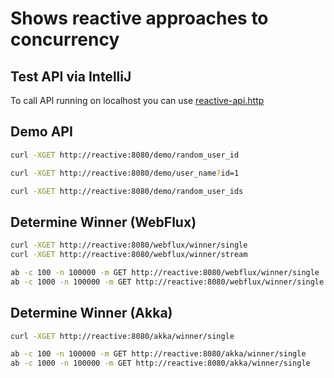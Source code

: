 # Shows reactive approaches to concurrency

## Test API via IntelliJ

To call API running on localhost you can use [reactive-api.http](reactive-api.http)

## Demo API

```bash
curl -XGET http://reactive:8080/demo/random_user_id

curl -XGET http://reactive:8080/demo/user_name?id=1

curl -XGET http://reactive:8080/demo/random_user_ids
```

## Determine Winner (WebFlux)

```bash
curl -XGET http://reactive:8080/webflux/winner/single
curl -XGET http://reactive:8080/webflux/winner/stream

ab -c 100 -n 100000 -m GET http://reactive:8080/webflux/winner/single
ab -c 1000 -n 100000 -m GET http://reactive:8080/webflux/winner/single
```

## Determine Winner (Akka)

```bash
curl -XGET http://reactive:8080/akka/winner/single

ab -c 100 -n 100000 -m GET http://reactive:8080/akka/winner/single
ab -c 1000 -n 100000 -m GET http://reactive:8080/akka/winner/single
```







